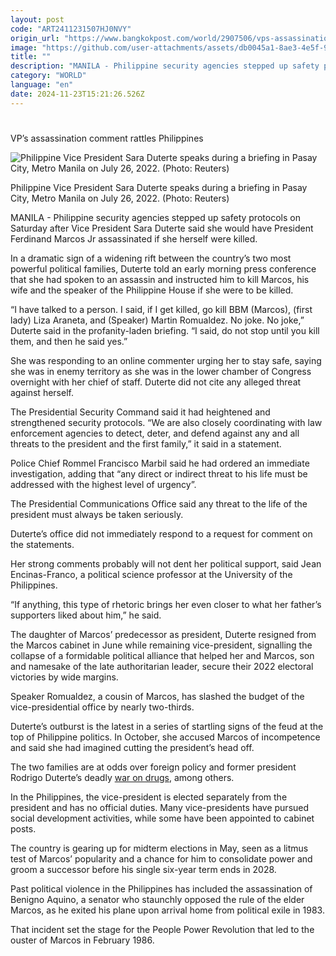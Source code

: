```yaml
---
layout: post
code: "ART2411231507HJ0NVY"
origin_url: "https://www.bangkokpost.com/world/2907506/vps-assassination-comment-rattles-philippines"
image: "https://github.com/user-attachments/assets/db0045a1-8ae3-4e5f-90bc-9be595e3fd2d"
title: ""
description: "MANILA - Philippine security agencies stepped up safety protocols on Saturday after Vice President Sara Duterte said she would have President Ferdinand Marcos Jr assassinated if she herself were killed."
category: "WORLD"
language: "en"
date: 2024-11-23T15:21:26.526Z
---
```


# 

VP’s assassination comment rattles Philippines

![Philippine Vice President Sara Duterte speaks during a briefing in Pasay City, Metro Manila on July 26, 2022. (Photo: Reuters)](https://github.com/user-attachments/assets/1380d159-c52b-4121-be14-4f0c54e9d0fd)

Philippine Vice President Sara Duterte speaks during a briefing in Pasay City, Metro Manila on July 26, 2022. (Photo: Reuters)

MANILA - Philippine security agencies stepped up safety protocols on Saturday after Vice President Sara Duterte said she would have President Ferdinand Marcos Jr assassinated if she herself were killed.

In a dramatic sign of a widening rift between the country’s two most powerful political families, Duterte told an early morning press conference that she had spoken to an assassin and instructed him to kill Marcos, his wife and the speaker of the Philippine House if she were to be killed.

“I have talked to a person. I said, if I get killed, go kill BBM (Marcos), (first lady) Liza Araneta, and (Speaker) Martin Romualdez. No joke. No joke,” Duterte said in the profanity-laden briefing. “I said, do not stop until you kill them, and then he said yes.”

She was responding to an online commenter urging her to stay safe, saying she was in enemy territory as she was in the lower chamber of Congress overnight with her chief of staff. Duterte did not cite any alleged threat against herself.

The Presidential Security Command said it had heightened and strengthened security protocols. “We are also closely coordinating with law enforcement agencies to detect, deter, and defend against any and all threats to the president and the first family,” it said in a statement.

Police Chief Rommel Francisco Marbil said he had ordered an immediate investigation, adding that “any direct or indirect threat to his life must be addressed with the highest level of urgency”.

The Presidential Communications Office said any threat to the life of the president must always be taken seriously.

Duterte’s office did not immediately respond to a request for comment on the statements.

Her strong comments probably will not dent her political support, said Jean Encinas-Franco, a political science professor at the University of the Philippines.

“If anything, this type of rhetoric brings her even closer to what her father’s supporters liked about him,” he said.

The daughter of Marcos’ predecessor as president, Duterte resigned from the Marcos cabinet in June while remaining vice-president, signalling the collapse of a formidable political alliance that helped her and Marcos, son and namesake of the late authoritarian leader, secure their 2022 electoral victories by wide margins.

Speaker Romualdez, a cousin of Marcos, has slashed the budget of the vice-presidential office by nearly two-thirds.

Duterte’s outburst is the latest in a series of startling signs of the feud at the top of Philippine politics. In October, she accused Marcos of incompetence and said she had imagined cutting the president’s head off.

The two families are at odds over foreign policy and former president Rodrigo Duterte’s deadly [war on drugs](https://www.bangkokpost.com/world/2891608/dutertes-drug-war-becomes-flashpoint-in-philippines-rivalry), among others.

In the Philippines, the vice-president is elected separately from the president and has no official duties. Many vice-presidents have pursued social development activities, while some have been appointed to cabinet posts.

The country is gearing up for midterm elections in May, seen as a litmus test of Marcos’ popularity and a chance for him to consolidate power and groom a successor before his single six-year term ends in 2028.

Past political violence in the Philippines has included the assassination of Benigno Aquino, a senator who staunchly opposed the rule of the elder Marcos, as he exited his plane upon arrival home from political exile in 1983.

That incident set the stage for the People Power Revolution that led to the ouster of Marcos in February 1986.